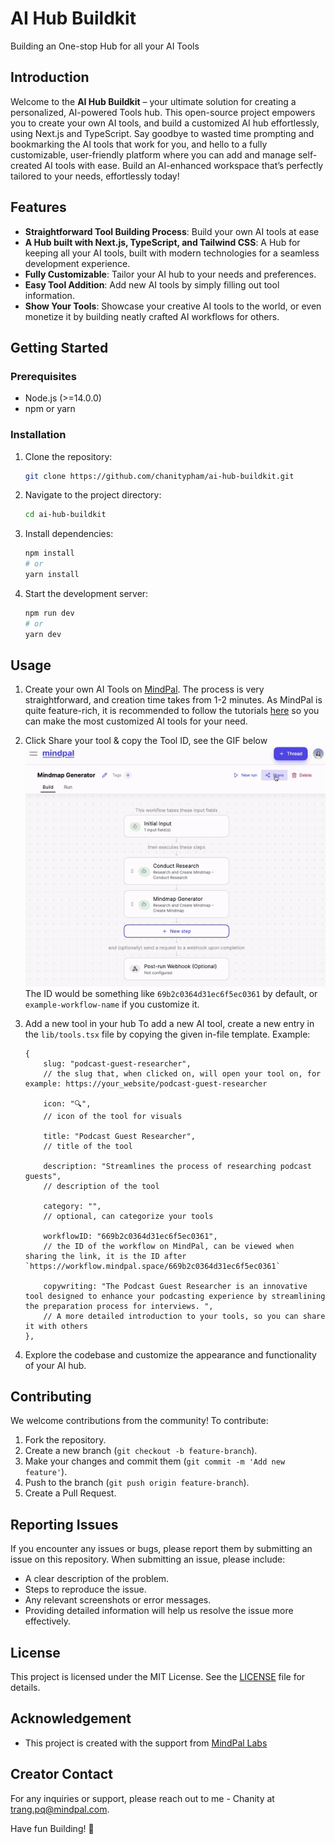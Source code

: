 # AI Hub Buildkit
Building an One-stop Hub for all your AI Tools

## Introduction
Welcome to the **AI Hub Buildkit** – your ultimate solution for creating a personalized, AI-powered Tools hub. This open-source project empowers you to create your own AI tools, and build a customized AI hub effortlessly, using Next.js and TypeScript. Say goodbye to wasted time prompting and bookmarking the AI tools that work for you, and hello to a fully customizable, user-friendly platform where you can add and manage self-created AI tools with ease. Build an AI-enhanced workspace that’s perfectly tailored to your needs, effortlessly today!

## Features
- **Straightforward Tool Building Process**: Build your own AI tools at ease
- **A Hub built with Next.js, TypeScript, and Tailwind CSS**: A Hub for keeping all your AI tools, built with modern technologies for a seamless development experience.
- **Fully Customizable**: Tailor your AI hub to your needs and preferences.
- **Easy Tool Addition**: Add new AI tools by simply filling out tool information.
- **Show Your Tools**: Showcase your creative AI tools to the world, or even monetize it by building neatly crafted AI workflows for others.

## Getting Started

### Prerequisites
- Node.js (>=14.0.0)
- npm or yarn

### Installation

1. Clone the repository:

    ```bash
    git clone https://github.com/chanitypham/ai-hub-buildkit.git
    ```

2. Navigate to the project directory:

    ```bash
    cd ai-hub-buildkit
    ```

3. Install dependencies:

    ```bash
    npm install
    # or
    yarn install
    ```

4. Start the development server:

    ```bash
    npm run dev
    # or
    yarn dev
    ```

## Usage

1. Create your own AI Tools on [MindPal](https://mindpal.space/). The process is very straightforward, and creation time takes from 1-2 minutes. As MindPal is quite feature-rich, it is recommended to follow the tutorials [here](https://www.youtube.com/watch?v=CcXvHkBQuSE) so you can make the most customized AI tools for your need.

2. Click Share your tool & copy the Tool ID, see the GIF below
![How to Share Your Tool](public/AIHub.gif)
The ID would be something like `69b2c0364d31ec6f5ec0361` by default, or `example-workflow-name` if you customize it.

3. Add a new tool in your hub
To add a new AI tool, create a new entry in the `lib/tools.tsx` file by copying the given in-file template. Example:
    ```
    {
        slug: "podcast-guest-researcher", 
        // the slug that, when clicked on, will open your tool on, for example: https://your_website/podcast-guest-researcher

        icon: "🔍", 
        // icon of the tool for visuals

        title: "Podcast Guest Researcher", 
        // title of the tool

        description: "Streamlines the process of researching podcast guests", 
        // description of the tool

        category: "", 
        // optional, can categorize your tools

        workflowID: "669b2c0364d31ec6f5ec0361", 
        // the ID of the workflow on MindPal, can be viewed when sharing the link, it is the ID after `https://workflow.mindpal.space/669b2c0364d31ec6f5ec0361` 

        copywriting: "The Podcast Guest Researcher is an innovative tool designed to enhance your podcasting experience by streamlining the preparation process for interviews. ", 
        // A more detailed introduction to your tools, so you can share it with others
    }, 
    ```

4. Explore the codebase and customize the appearance and functionality of your AI hub.

## Contributing

We welcome contributions from the community! To contribute:

1. Fork the repository.
2. Create a new branch (`git checkout -b feature-branch`).
3. Make your changes and commit them (`git commit -m 'Add new feature'`).
4. Push to the branch (`git push origin feature-branch`).
5. Create a Pull Request.

## Reporting Issues
If you encounter any issues or bugs, please report them by submitting an issue on this repository. When submitting an issue, please include:
- A clear description of the problem.
- Steps to reproduce the issue.
- Any relevant screenshots or error messages.
- Providing detailed information will help us resolve the issue more effectively.

## License
This project is licensed under the MIT License. See the [LICENSE](LICENSE) file for details.

## Acknowledgement
- This project is created with the support from [MindPal Labs](https://mindpal.space/)

## Creator Contact
For any inquiries or support, please reach out to me - Chanity at [trang.pq@mindpal.com](mailto:trang.pq@mindpal.com).

Have fun Building! 🥳